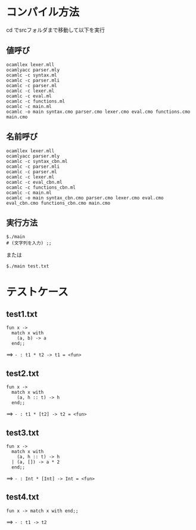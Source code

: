# コンパイル方法
cd でsrcフォルダまで移動して以下を実行
## 値呼び

```
ocamllex lexer.mll  
ocamlyacc parser.mly  
ocamlc -c syntax.ml
ocamlc -c parser.mli  
ocamlc -c parser.ml  
ocamlc -c lexer.ml  
ocamlc -c eval.ml  
ocamlc -c functions.ml  
ocamlc -c main.ml  
ocamlc -o main syntax.cmo parser.cmo lexer.cmo eval.cmo functions.cmo main.cmo
```

## 名前呼び
```
ocamllex lexer.mll  
ocamlyacc parser.mly  
ocamlc -c syntax_cbn.ml  
ocamlc -c parser.mli  
ocamlc -c parser.ml  
ocamlc -c lexer.ml  
ocamlc -c eval_cbn.ml
ocamlc -c functions_cbn.ml  
ocamlc -c main.ml  
ocamlc -o main syntax_cbn.cmo parser.cmo lexer.cmo eval.cmo eval_cbn.cmo functions_cbn.cmo main.cmo
```

## 実行方法
```
$./main
# (文字列を入力) ;;
```

または
```
$./main test.txt
```  

# テストケース
## test1.txt

```
fun x ->
  match x with
    (a, b) -> a
  end;;
```
==> `- : t1 * t2 -> t1 = <fun>`

## test2.txt

```
fun x ->
  match x with
    (a, h :: t) -> h
  end;;
```
==> `- : t1 * [t2] -> t2 = <fun>`

## test3.txt

```
fun x ->
  match x with
    (a, h :: t) -> h
  | (a, []) -> a * 2
  end;;
```
==> `- : Int * [Int] -> Int = <fun>`

## test4.txt

```
fun x -> match x with end;;
```
==> `- : t1 -> t2`
